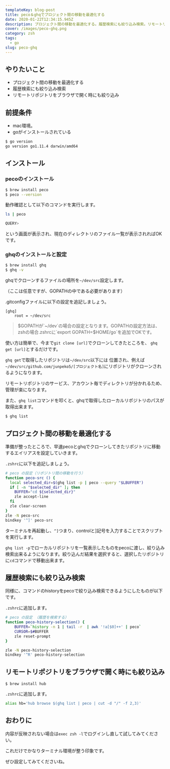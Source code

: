 ```yaml
---
templateKey: blog-post
title: peco＆ghqでプロジェクト間の移動を最適化する
date: 2020-01-22T12:34:15.945Z
description: プロジェクト間の移動を最適化する。履歴検索にも絞り込み検索。リモートリポジトリをブラウザで開く時にも絞り込み。
cover: /images/peco-ghq.png
category: zsh
tags:
  - go
slug: peco-ghq
---
```


## やりたいこと

- プロジェクト間の移動を最適化する
- 履歴検索にも絞り込み検索
- リモートリポジトリをブラウザで開く時にも絞り込み

## 前提条件

- mac環境。
- goがインストールされている

```sh
$ go version                                                                                             
go version go1.11.4 darwin/amd64
```

## インストール

### pecoのインストール
```sh
$ brew install peco
$ peco --version
```

動作確認として以下のコマンドを実行します。
```sh
ls | peco
```

```sh
QUERY>
```
という画面が表示され、現在のディレクトリのファイル一覧が表示されればOKです。

### ghqのインストールと設定
```sh
$ brew install ghq
$ ghq -v
```

ghqでクローンするファイルの場所を`~/dev/src`設定します。

（ここは任意ですが、GOPATHの中である必要があります）

.gitconfigファイルに以下の設定を追記しましょう。


```.gitconfig
[ghq]
    root = ~/dev/src
```
> $GOPATHが`~/dev`の場合の設定となります。GOPATHの設定方法は、zshの場合.zshrcに`export GOPATH=$HOME/go`を追加でOKです。

使い方は簡単で、今まで`git clone [url]`でクローンしてきたところを、
`ghq get [url]`とするだけです。

`ghq get`で取得したリポジトリは`~/dev/src`以下には
位置され、例えば`~/dev/src/github.com/junpeko5/[プロジェクト名]`にリポジトリがクローンされるようになります。

リモートリポジトリのサービス、アカウント毎でディレクトリが分かれるため、管理が楽になります。

また、`ghq list`コマンドを叩くと、ghqで取得したローカルリポジトリのパスが取得出来ます。

```sh
$ ghq list
```

## プロジェクト間の移動を最適化する

準備が整ったところで、早速pecoとghqでクローンしてきたリポジトリに移動するエイリアスを設定していきます。

`.zshrc`に以下を追記しましょう。
```sh
# peco の設定（リポジトリ間の移動を行う）
function peco-src () {
  local selected_dir=$(ghq list -p | peco --query "$LBUFFER")
  if [ -n "$selected_dir" ]; then
    BUFFER="cd ${selected_dir}"
    zle accept-line
  fi
  zle clear-screen
}
zle -N peco-src
bindkey '^]' peco-src
```

ターミナルを再起動し、`^]`つまり、controlと]記号を入力することでスクリプトを実行します。

`ghq list -p`でローカルリポジトリを一覧表示したものをpecoに渡し、絞り込み検索出来るようになります。絞り込んだ結果を選択すると、選択したリポジトリに`cd`コマンドで移動出来ます。

## 履歴検索にも絞り込み検索

同様に、コマンドのhistoryをpecoで絞り込み検索できるようにしたものが以下です。

`.zshrc`に追加します。

```sh
# peco の設定 （履歴を検索する）
function peco-history-selection() {
    BUFFER=`history -n 1 | tail -r  | awk '!a[$0]++' | peco`
    CURSOR=$#BUFFER
    zle reset-prompt
}

zle -N peco-history-selection
bindkey '^R' peco-history-selection
```
## リモートリポジトリをブラウザで開く時にも絞り込み
```
$ brew install hub
```
`.zshrc`に追加します。
```sh
alias hb='hub browse $(ghq list | peco | cut -d "/" -f 2,3)'
```

## おわりに

内容が反映されない場合は`exec zsh -l`でログインし直して試してみてください。

これだけでかなりターミナル環境が整う印象です。

ぜひ設定してみてくださいね。